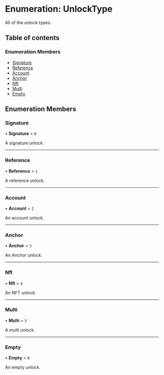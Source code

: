 # Enumeration: UnlockType

All of the unlock types.

## Table of contents

### Enumeration Members

- [Signature](UnlockType.md#signature)
- [Reference](UnlockType.md#reference)
- [Account](UnlockType.md#account)
- [Anchor](UnlockType.md#anchor)
- [Nft](UnlockType.md#nft)
- [Multi](UnlockType.md#multi)
- [Empty](UnlockType.md#empty)

## Enumeration Members

### Signature

• **Signature** = ``0``

A signature unlock.

___

### Reference

• **Reference** = ``1``

A reference unlock.

___

### Account

• **Account** = ``2``

An account unlock.

___

### Anchor

• **Anchor** = ``3``

An Anchor unlock.

___

### Nft

• **Nft** = ``4``

An NFT unlock.

___

### Multi

• **Multi** = ``5``

A multi unlock.

___

### Empty

• **Empty** = ``6``

An empty unlock.
